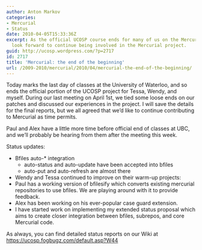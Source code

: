 ```yaml
---
author: Anton Markov
categories:
- Mercurial
- Status
date: 2010-04-05T15:33:36Z
excerpt: As the official UCOSP course ends for many of us on the Mercurial team, we
  look forward to continue being involved in the Mercurial project.
guid: http://ucosp.wordpress.com/?p=2717
id: 2717
title: 'Mercurial: the end of the beginning'
url: /2009-2010/mercurial/2010/04/mercurial-the-end-of-the-beginning/
---
```


Today marks the last day of classes at the University of Waterloo, and so ends the official portion of the UCOSP project for Tessa, Wendy, and myself. During our last meeting on April 1st, we tied some loose ends on our patches and discussed our experiences in the project. I will save the details for the final reports, but we all agreed that we&#8217;d like to continue contributing to Mercurial as time permits.

Paul and Alex have a little more time before official end of classes at UBC, and we&#8217;ll probably be hearing from them after the meeting this week.

Status updates:

  * Bfiles auto-* integration 
      * auto-status and auto-update have been accepted into bfiles
      * auto-put and auto-refresh are almost there
  * Wendy and Tessa continued to improve on their warm-up projects:
  * Paul has a working version of bfilesify which converts existing mercurial repositories to use bfiles. We are playing around with it to provide feedback.
  * Alex has been working on his ever-popular case guard extension.
  * I have started work on implementing my extended status proposal which aims to create closer integration between bfiles, subrepos, and core Mercurial code.

As always, you can find detailed status reports on our Wiki at <https://ucosp.fogbugz.com/default.asp?W44>